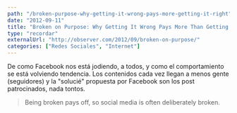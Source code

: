 ```yaml
---
path: "/broken-purpose-why-getting-it-wrong-pays-more-getting-it-right"
date: "2012-09-11"
title: "Broken on Purpose: Why Getting It Wrong Pays More Than Getting It Right"
type: "recordar"
externalUrl: "http://observer.com/2012/09/broken-on-purpose/"
categories: ["Redes Sociales", "Internet"]
---
```


De como Facebook nos está jodiendo, a todos, y como el comportamiento se está volviendo tendencia. Los contenidos cada vez llegan a menos gente (seguidores) y la "soluci&eacute;" propuesta por Facebook son los post patrocinados, nada tontos.

> Being broken pays off, so social media is often deliberately broken.
